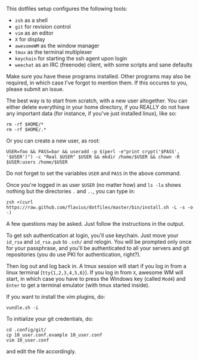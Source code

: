 This dotfiles setup configures the following tools:

* `zsh` as a shell
* `git` for revision control
* `vim` as an editor
* `X` for display
* `awesomeWM` as the window manager
* `tmux` as the terminal multiplexer
* `keychain` for starting the ssh agent upon login
* `weechat` as an IRC (freenode) client, with some scripts and sane defaults

Make sure you have these programs installed. Other programs may also be
required, in which case I've forgot to mention them. If this occures to you,
please submit an issue.

The best way is to start from scratch, with a new user altogether. You can
either delete everything in your home directory, if you REALLY do not have
any important data (for instance, if you've just installed linux), like so:

    rm -rf $HOME/*
    rm -rf $HOME/.*

Or you can create a new user, as root:

    USER=foo && PASS=bar && useradd -p $(perl -e"print crypt('$PASS', '$USER')") -c "Real $USER" $USER && mkdir /home/$USER && chown -R $USER:users /home/$USER

Do not forget to set the variables `USER` and `PASS` in the above command.

Once you're logged in as user `$USER` (no matter how) and `ls -la` shows nothing but the
directories `.` and `..`, you can type in:

    zsh <(curl https://raw.github.com/flavius/dotfiles/master/bin/install.sh -L -s -o -)

A few questions may be asked. Just follow the instructions in the output.

To get ssh authentication at login, you'll use keychain. Just move your
`id_rsa` and `id_rsa.pub` to `.ssh/` and relogin. You will be prompted only
once for your passphrase, and you'll be authenticated to all your servers and
git repositories (you do use PKI for authentication, right?).

Then log out and log back in. A tmux session will start if you log in from a
linux terminal (`tty{1,2,3,4,5,6}`). If you log in from `X`, awesome WM will
start, in which case you have to press the Windows key (called `Mod4`) and
`Enter` to get a terminal emulator (with tmux started inside).

If you want to install the vim plugins, do:

    vundle.sh -i

To initialize your git credentials, do:

    cd .config/git/
    cp 10_user.conf.example 10_user.conf
    vim 10_user.conf

and edit the file accordingly.

